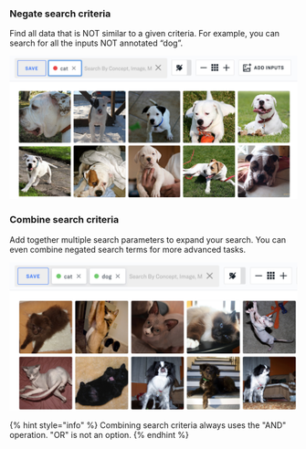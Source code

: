 ### Negate search criteria
Find all data that is NOT similar to a given criteria. For example, you can search for all the inputs NOT annotated “dog”.

![image](/images/negate_search_criteria.jpg)

### Combine search criteria
Add together multiple search parameters to expand your search. You can even combine negated search terms for more advanced tasks.

![image](/images/combine_search_criteria.jpg)

{% hint style="info" %}
Combining  search criteria always uses the "AND" operation. "OR" is not an option.
{% endhint %}
